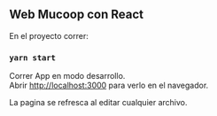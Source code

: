 ## Web Mucoop con React

En el proyecto correr:

### `yarn start`

Correr App en modo desarrollo.<br />
Abrir [http://localhost:3000](http://localhost:3000) para verlo en el navegador.

La pagina se refresca al editar cualquier archivo.<br />
